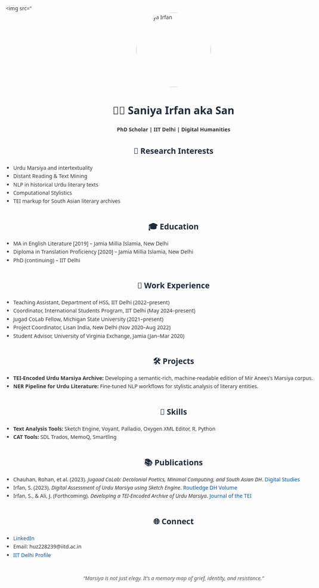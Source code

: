 <!DOCTYPE html>
<html lang="en">
<head>
  <meta charset="UTF-8">
  <title>Saniya Irfan | Digital Humanities</title>
  <style>
    body {
      font-family: 'Segoe UI', sans-serif;
      margin: 40px auto;
      max-width: 900px;
      padding: 20px;
      line-height: 1.6;
      color: #333;
    }
    img {
      border-radius: 50%;
      width: 200px;
      display: block;
      margin: 0 auto;
    }
    h1, h2 {
      text-align: center;
      color: #1e2a38;
    }
    ul {
      padding-left: 20px;
    }
    a {
      color: #0056b3;
      text-decoration: none;
    }
    a:hover {
      text-decoration: underline;
    }
    .section {
      margin-bottom: 40px;
    }
    .quote {
      font-style: italic;
      text-align: center;
      color: #555;
    }
  </style>
</head>
<body>

  <img src="<img src="https://raw.githubusercontent.com/saniya-irfan/saniya-irfan.github.io/main/278d022b-0e8f-443a-8056-54e43962305e.JPG" alt="Saniya Irfan">

  <h1>👩‍💻 Saniya Irfan aka San</h1>
  <p style="text-align:center;"><strong>PhD Scholar | IIT Delhi | Digital Humanities</strong></p>

  <div class="section">
    <h2>📌 Research Interests</h2>
    <ul>
      <li>Urdu Marsiya and intertextuality</li>
      <li>Distant Reading & Text Mining</li>
      <li>NLP in historical Urdu literary texts</li>
      <li>Computational Stylistics</li>
      <li>TEI markup for South Asian literary archives</li>
    </ul>
  </div>

  <div class="section">
    <h2>🎓 Education</h2>
    <ul>
      <li>MA in English Literature [2019] – Jamia Millia Islamia, New Delhi</li>
      <li>Diploma in Translation Proficiency [2020] – Jamia Millia Islamia, New Delhi</li>
      <li>PhD (continuing) – IIT Delhi</li>
    </ul>
  </div>

  <div class="section">
    <h2>💼 Work Experience</h2>
    <ul>
      <li>Teaching Assistant, Department of HSS, IIT Delhi (2022–present)</li>
      <li>Coordinator, International Students Program, IIT Delhi (May 2024–present)</li>
      <li>Jugad CoLab Fellow, Michigan State University (2021–present)</li>
      <li>Project Coordinator, Lisan India, New Delhi (Nov 2020–Aug 2022)</li>
      <li>Student Advisor, University of Virginia Exchange, Jamia (Jan–Mar 2020)</li>
    </ul>
  </div>

  <div class="section">
    <h2>🛠️ Projects</h2>
    <ul>
      <li><strong>TEI-Encoded Urdu Marsiya Archive:</strong> Developing a semantic-rich, machine-readable edition of Mir Anees's Marsiya corpus.</li>
      <li><strong>NER Pipeline for Urdu Literature:</strong> Fine-tuned NLP workflows for stylistic analysis of literary entities.</li>
    </ul>
  </div>

  <div class="section">
    <h2>🧠 Skills</h2>
    <ul>
      <li><strong>Text Analysis Tools:</strong> Sketch Engine, Voyant, Palladio, Oxygen XML Editor, R, Python</li>
      <li><strong>CAT Tools:</strong> SDL Trados, MemoQ, Smartling</li>
    </ul>
  </div>

  <div class="section">
    <h2>📚 Publications</h2>
    <ul>
      <li>Chauhan, Rohan, et al. (2023). <em>Jugaad CoLab: Decolonial Poetics, Minimal Computing, and South Asian DH</em>. <a href="https://doi.org/10.16995/dscn.9611">Digital Studies</a></li>
      <li>Irfan, S. (2023). <em>Digital Assessment of Urdu Marsiya using Sketch Engine</em>. <a href="https://doi.org/10.4324/9781003325239">Routledge DH Volume</a></li>
      <li>Irfan, S., & Ali, J. (Forthcoming). <em>Developing a TEI-Encoded Archive of Urdu Marsiya</em>. <a href="https://journal.tei-c.org/">Journal of the TEI</a></li>
    </ul>
  </div>

  <div class="section">
    <h2>🌐 Connect</h2>
    <ul>
      <li><a href="https://www.linkedin.com/in/sansue/">LinkedIn</a></li>
      <li>Email: huz228239@iitd.ac.in</li>
      <li><a href="https://hss.iitd.ac.in/student/saniya-irfan">IIT Delhi Profile</a></li>
    </ul>
  </div>

  <p class="quote">“Marsiya is not just elegy. It's a memory map of grief, identity, and resistance.”</p>

</body>
</html>
